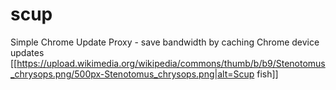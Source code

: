 # scup
Simple Chrome Update Proxy - save bandwidth by caching Chrome device updates
[[https://upload.wikimedia.org/wikipedia/commons/thumb/b/b9/Stenotomus_chrysops.png/500px-Stenotomus_chrysops.png|alt=Scup fish]]
